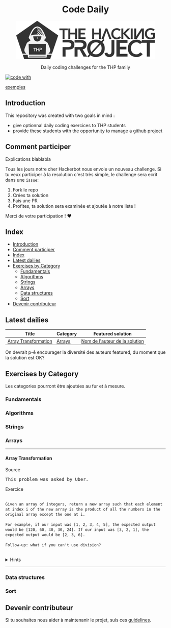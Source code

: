 <head>
<style>
pre {
    white-space: pre-wrap;
}
</style>
</head>

<h1 align='center'>Code Daily</h1>

<div align='center'>
<a href='http://thehackingproject.org/'>
<img src='img/thp-logo.png' height="120">
</a>
</div>

<p align='center'>Daily coding challenges for the THP family</p>

<a href='http://thehackingproject.org/'>![code with](https://img.shields.io/badge/%3C%2F%3E%20with%20%E2%99%A5%20by-THP-ff69b4.svg)
</a>

[exemples](https://github.com/matiassingers/awesome-readme)
## Introduction
This repository was created with two goals in mind :

  - give optionnal daily coding exercices to THP students
  - provide these students with the opportunity to manage a github project

## Comment participer

Explications blablabla

Tous les jours notre cher Hackerbot nous envoie un nouveau challenge.
Si tu veux participer à la resolution c'est très simple, le challenge sera ecrit dans une `issue`:
  1. Fork le repo
  2. Crées ta solution
  3. Fais une PR
  4. Profites, ta solution sera examinée et ajoutée à notre liste !

Merci de votre participation ! :heart:

## Index
- [Introduction](#introduction)
- [Comment participer](#comment-participer)
- [Index](#index)
- [Latest dailies](#latest-dailies)
- [Exercises by Category](#exercises-by-category)
  - [Fundamentals](#fundamentals)
  - [Algorithms](#algorithms)
  - [Strings](#strings)
  - [Arrays](#arrays)
  - [Data structures](#data-structures)
  - [Sort](#sort)
- [Devenir contributeur](#devenir-contributeur)


## Latest dailies

|Title|Category|Featured solution|
|-----|--------|-----------------|
|[Array Transformation](#array-transformation)|[Arrays](#arrays)|[Nom de l'auteur de la solution](link-to-solution)|

On devrait p-ê encourager la diversité des auteurs featured, du moment que la solution est OK?

## Exercises by Category

Les categories pourront être ajoutées au fur et à mesure.

### Fundamentals
### Algorithms
### Strings
### Arrays
***
#### Array Transformation

Source
<pre>
This problem was asked by Uber.
</pre>

Exercice
<pre>
<code>
Given an array of integers, return a new array such that each element at index i of the new array is the product of all the numbers in the original array except the one at i.

For example, if our input was [1, 2, 3, 4, 5], the expected output would be [120, 60, 40, 30, 24]. If our input was [3, 2, 1], the expected output would be [2, 3, 6].

Follow-up: what if you can't use division?
</code>
</pre>
<details>
  <summary> Hints
  </summary>
  All the hints you wanna give but not show at first.
</details>

***

### Data structures
### Sort

## Devenir contributeur

Si tu souhaites nous aider à maintenanir le projet, suis ces [guidelines](docs/maintain.md).

